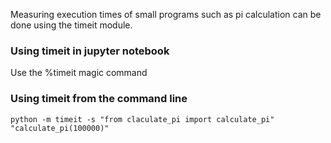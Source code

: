Measuring execution times of small programs such as pi calculation can be done 
using the timeit module.

### Using timeit in jupyter notebook

Use the %timeit magic command


### Using timeit from the command line

`python -m timeit -s "from claculate_pi import calculate_pi" "calculate_pi(100000)"`
